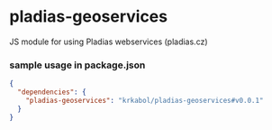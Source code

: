 # pladias-geoservices
JS module for using Pladias webservices (pladias.cz)


### sample usage in package.json
```json
{
  "dependencies": {
    "pladias-geoservices": "krkabol/pladias-geoservices#v0.0.1"
  }
}
```